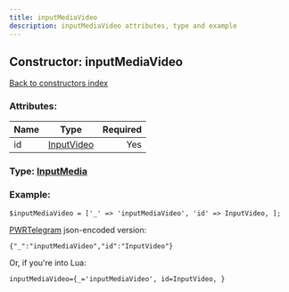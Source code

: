 ```yaml
---
title: inputMediaVideo
description: inputMediaVideo attributes, type and example
---
```

## Constructor: inputMediaVideo  
[Back to constructors index](index.md)



### Attributes:

| Name     |    Type       | Required |
|----------|:-------------:|---------:|
|id|[InputVideo](../types/InputVideo.md) | Yes|



### Type: [InputMedia](../types/InputMedia.md)


### Example:

```
$inputMediaVideo = ['_' => 'inputMediaVideo', 'id' => InputVideo, ];
```  

[PWRTelegram](https://pwrtelegram.xyz) json-encoded version:

```
{"_":"inputMediaVideo","id":"InputVideo"}
```


Or, if you're into Lua:  


```
inputMediaVideo={_='inputMediaVideo', id=InputVideo, }

```


